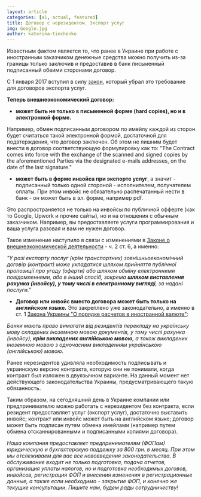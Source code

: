```yaml
---
layout: article
categories: [a1, actual, featured]
title: Договор с нерезидентом. Экспорт услуг 
img: Google.jpg
author: katerina-timchenko
---
```


Известным фактом является то, что ранее в Украине при работе с иностранным заказчиком денежные средства можно получить из-за 
границы только заключив и предоставив в банк письменный подписанный обеими сторонами договор. 

С 1 января 2017 вступил в силу [закон](http://zakon2.rada.gov.ua/laws/show/1792-19), который убрал это требование для договоров экспорта услуг. 

**Теперь внешнеэкономический договор:**

-	**может быть не только в письменной форме (hard copies), но и в электронной форме.** 

Например, обмен подписанным договором по имейлу каждой из сторон будет считаться такой электронной формой, достаточной для подвтерждения, что договор заключен. Об этом не лишним будет внести в договор соответствующую формулировку как то: "The Сontract comes into force with the exchange of the scanned and signed copies by the aforementioned Parties via the designated e-mails addresses, on the date of the last signature."

-	**может быть в форме инвойса при экспорте услуг**, а значит - подписанный только одной стороной - исполнителем, получателем оплаты. При этом инвойс не обязательно распечатанный нести в банк - он может быть в эл. форме, например pdf.

Это распространяется не только на инвойсы по публичной офферте (как то Google, Upwork и прочие сайты), но и на отношения с обычным заказчиком. Например, вы предоставляете услуги программирования и ваша услуга разовая и вам не нужен договор. 

Такое изменение наступило в связи с изменениями в [Законе о внешнеэкономической деятельности](http://zakon3.rada.gov.ua/laws/show/959-12) - ч. 2 ст. 6, а именно:

*"У разі експорту послуг (крім  транспортних)  зовнішньоекономічний договір (контракт) може 
укладатися   шляхом   прийняття  публічної  пропозиції  про  угоду 
(оферти)  або  шляхом  обміну  електронними  повідомленнями, або в 
інший спосіб, зокрема **шляхом виставлення рахунка (інвойсу), у тому 
числі  в  електронному  вигляді**,  за  надані послуги."*

-	 **Договор или инвойс вместо договора может быть только на английском языке.** Это закреплено уже законодательно, а именно в ст. 1 [Закона Украины "О порядке расчетов в иностранной валюте"](http://zakon5.rada.gov.ua/laws/show/185/94-%D0%B2%D1%80):

*Банки  мають  право  вимагати  від  резидентів  перекладу  на 
українську мову складених іноземною мовою документів, у тому числі 
рахунка  (інвойсу),  **крім  викладених  англійською  мовою**, а також 
викладених  іноземною  мовою  з одночасним викладенням українською 
(англійською) мовою.*

Ранее нерезидентов удивляла необходимость подписывать и украинскую версию контракта, которую они не понимали, когда контракт был изложен в двуязычном варианте. На данный момент нет действующего законодательства Украины, предусматривающего такую обязанность.

Таким образом, на сегодняшний день в Украине компании или предпринимателю можно работать с нерезидентом без контракта, если 
резидент предоставляет услуг (экспорт услуг), достаточно выставить инвойс; контракт или инвойс может быть на английском языке; 
договор может быть подписан путем обмена имейлами (например путем обмена отсканнированными и подписанными копиями договора).

*Наша компания предоставляет предпринимателям (ФОПам) юридическую и бухгалтерскую поддежку за 800 грн. в месяц. При этом мы отслеживаем для вас все нововведения законодательства. В обслуживание входит не только подготовка, подача отчетов, организация уплаты налогов, но и подготовка необходимых договов, инвойсов, регистрация ФОП и внесения изменения в регистрационные данные, а также если необходимо - закрытие ФОП, и конечно же текущие консультации. Пишите нам, будем рады сотрудничеству!*
